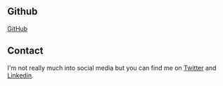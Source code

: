 ## Github
<a href="https://github.com/d4rkc0nd0r" target="_blank">GitHub</a>

## Contact

I'm not really much into social media but you can find me on <a href="https://twitter.com/Sidd_Tim">Twitter</a> and <a href="https://linkedin.com/in/siddtim">Linkedin</a>.<br>
